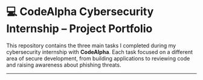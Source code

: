 # 💻 CodeAlpha Cybersecurity Internship – Project Portfolio

This repository contains the three main tasks I completed during my cybersecurity internship with **CodeAlpha**. Each task focused on a different area of secure development, from building applications to reviewing code and raising awareness about phishing threats.

---
